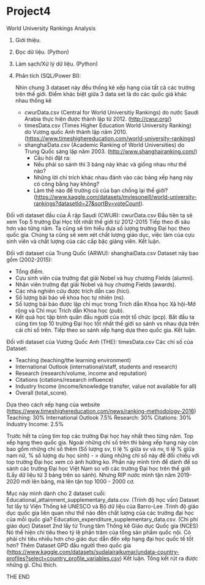 # Project4

World University Rankings Analysis

1. Giới thiệu.

2. Đọc dữ liệu. (Python)

3. Làm sạch/Xử lý dữ liệu. (Python)

4. Phân tích (SQL/Power BI):

	Nhìn chung 3 dataset này đều thống kê xếp hạng của tất cả các trường trên thế giới.
	Điểm khác biệt giữa 3 data set là do các quốc giá khác nhau thống kê
	- cwurData.csv (Central for World Universitiy Rankings) do nước Saudi Arabia thực hiện được thành lập từ 2012. (http://cwur.org/) 
	- timesData.csv (Times Higher Education World University Ranking) do Vương quốc Anh thành lập năm 2010. (https://www.timeshighereducation.com/world-university-rankings)
	- shanghaiData.csv (Academic Ranking of World Universities) do Trung Quốc sáng lập năm 2003. (http://www.shanghairanking.com/)
    	- Câu hỏi đặt ra:
		+ Nếu phải so sánh thì 3 bảng này khác và giống nhau như thế nào?
   		+ Những lời chỉ trích khác nhau đánh vào các bảng xếp hạng này có công bằng hay không?
		+ Làm thế nào để trường cũ của bạn chống lại thế giới? (https://www.kaggle.com/datasets/mylesoneill/world-university-rankings?datasetId=27&sortBy=voteCount).

Đối với dataset đầu của Ả rập Saudi (CWUR): cwurData.csv
Đầu tiên ta sẽ xem Top 5 trường Đại Học tốt nhất thế giới từ 2012-2015
Tiếp theo đi sâu hơn vào từng năm.
Ta cũng sẽ tìm hiểu dựa số lượng trường Đại học theo quốc gia. Chúng ta cũng sẽ xem xét chất lượng giáo dục, việc làm của cựu sinh viên và chất lượng của các cấp bậc giảng       viên.
Kết luận.
    
Đối với dataset của Trung Quốc (ARWU): shanghaiData.csv
Dataset này bao gồm (2002-2015):
- Tổng điểm.
- Cựu sinh viên của trường đạt giải Nobel và huy chương Fields (alumni).
- Nhân viên trường đạt giải Nobel và huy chương Fields (awards).
- Các nhà nghiên cứu được trích dẫn cao (hici).
- Số lượng bài báo về khoa học tự nhiên (ns).
- Số lượng bài báo được lập chỉ mục trong Trích dẫn Khoa học Xã hội-Mở rộng và Chỉ mục Trích dẫn Khoa học (pub).
- Kết quả học tập bình quân đầu người của một tổ chức (pcp).
Bắt đầu ta cũng tìm top 10 trường Đại học tốt nhất thế giới so sánh vs nhau dựa trên cái chỉ số trên.
Tiếp theo so sánh xếp hạng dựa theo quốc gia.
Kết luận.

Đối với dataset của Vương Quốc Anh (THE): timesData.csv
Các chỉ số của Dataset:
- Teaching (teaching/the learning environment)
- International Outlook (international/staff, students and research)
- Research (research/volume, income and reputation)
- Citations (citations/research influence)
- Industry Income (income/knowledge transfer, value not available for all)
- Overall (total_score).

Dựa theo cách xếp hạng của website (https://www.timeshighereducation.com/news/ranking-methodology-2016) 
Teaching: 30%
International Outlook 7.5%
Research: 30%
Citations: 30%
Industry Income: 2.5%

Trước hết ta cũng tìm top các trường Đại học hay nhất theo từng năm.
Top xếp hạng theo quốc gia.
Ngoài những chỉ số trên thì bảng xếp hạng này còn bao gồm những chỉ số thêm (Số lượng sv, tỉ lệ % giữa sv và nv, tỉ lệ % giữa nam nữ, % số lượng du học sinh) - > dùng những chỉ số này để đối chiếu với top trường Đại học xem có ảnh hưởng ko.
Phần này mình tính để dành để so sánh các trường Đại học Việt Nam so với các trường Đại học trên thế giới (Lấy dữ liệu từ 3 bảng trên so sánh).
Nhưng RIP nước mình tận năm 2019-2020 mới lên bảng, mà lên tận top 1000 - 2000 cơ.

Mục này mình dành cho 2 dataset cuối:
Educational_attainment_supplementary_data.csv. (Trình độ học vấn)
Dataset 1st lấy từ Viện Thống kê UNESCO và Bộ dữ liệu của Barro-Lee .Trình độ giáo dục quốc gia liên quan như thế nào đến chất lượng của các trường đại học của mỗi quốc gia?
Education_expenditure_supplementary_data.csv. (Chi phí giáo dục)
Dataset 2nd lấy từ Trung tâm Thống kê Giáo dục Quốc gia (NCES) Nó thể hiện chi tiêu theo tỷ lệ phần trăm của tổng sản phẩm quốc nội. Có phải chi tiêu nhiều hơn cho giáo dục dẫn đến xếp hạng đại học quốc tế tốt hơn?
Thêm Dataset GPD đầu người theo quốc gia (https://www.kaggle.com/datasets/sudalairajkumar/undata-country-profiles?select=country_profile_variables.csv) 
Kết luận.
Tổng kết rút ra được những gì.
Chú thích.

THE END
